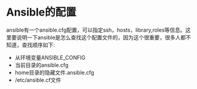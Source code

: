 # <span id="config">Ansible的配置</span>
ansible有一个ansible.cfg配置，可以指定ssh，hosts，library,roles等信息。这里要说明一下ansible是怎么查找这个配置文件的，因为这个很重要，很多人都不知道，查找顺序如下:

* 从环境变量ANSIBLE_CONFIG
* 当前目录的ansible.cfg
* home目录的隐藏文件.ansible.cfg
* /etc/ansible.cf文件